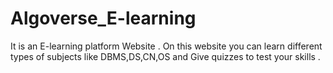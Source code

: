 # Algoverse_E-learning
It is an E-learning platform Website . On this website you can learn different types of subjects like DBMS,DS,CN,OS and Give quizzes to test your skills .
